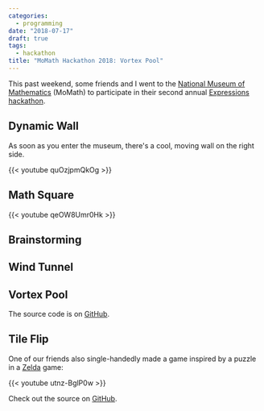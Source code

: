 ```yaml
---
categories:
  - programming
date: "2018-07-17"
draft: true
tags:
  - hackathon
title: "MoMath Hackathon 2018: Vortex Pool"
---
```


This past weekend, some friends and I went to the [National Museum of
Mathematics](https://momath.org/) (MoMath) to participate in their second
annual [Expressions hackathon](http://hackathon.momath.org/).

## Dynamic Wall

As soon as you enter the museum, there's a cool, moving wall on the right side.

{{< youtube quOzjpmQkOg >}}

## Math Square

{{< youtube qeOW8Umr0Hk >}}

## Brainstorming

## Wind Tunnel

## Vortex Pool

The source code is on [GitHub](https://github.com/katbug/momath-vortexpool).

## Tile Flip

One of our friends also single-handedly made a game inspired by a puzzle in a [Zelda](https://en.wikipedia.org/wiki/The_Legend_of_Zelda) game:

{{< youtube utnz-BglP0w >}}

Check out the source on [GitHub](https://github.com/bishpls/tile-flip).
